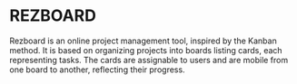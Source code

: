 # REZBOARD
Rezboard is an online project management tool, inspired by the Kanban method. It is based on organizing projects into boards listing cards, each representing tasks. The cards are assignable to users and are mobile from one board to another, reflecting their progress.
